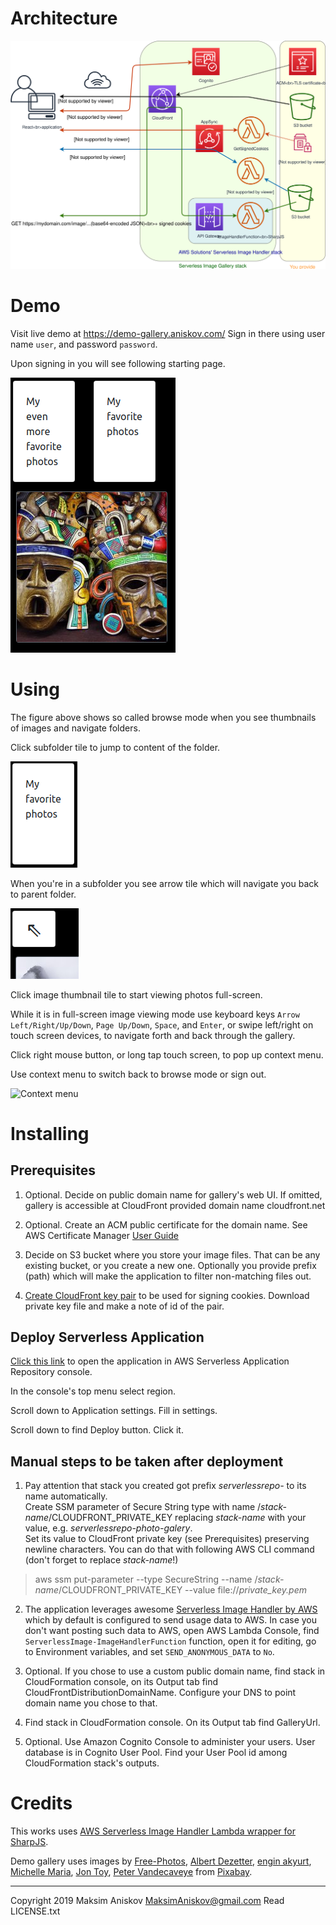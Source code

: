 # Architecture

![Architecture](README.images/architecture.svg "Architecture")

# Demo

Visit live demo at https://demo-gallery.aniskov.com/
Sign in there using user name ```user```, and password ```password```.

Upon signing in you will see following starting page.

![Demo photo gallery starting page](README.images/demo-starting-page.png "Demo photo gallery starting page")

# Using

The figure above shows so called browse mode when you see thumbnails of images and navigate folders.

Click subfolder tile to jump to content of the folder.

![Subfolder tile](README.images/subfolder-tile.png "Subfolder tile")

When you're in a subfolder you see arrow tile which will navigate you back to parent folder.

![Arrow tile](README.images/arrow-tile.png "Arrow tile")

Click image thumbnail tile to start viewing photos full-screen.

While it is in full-screen image viewing mode use keyboard keys
```Arrow Left/Right/Up/Down```, ```Page Up/Down```, ```Space```, and ```Enter```,
or swipe left/right on touch screen devices,
to navigate forth and back through the gallery.

Click right mouse button, or long tap touch screen, to pop up context menu.

Use context menu to switch back to browse mode or sign out.

![Context menu](README.images/context-menu.png "Context menu")

# Installing

## Prerequisites

1. Optional. Decide on public domain name for gallery's web UI. If omitted, gallery is accessible at CloudFront provided domain name cloudfront.net

1. Optional. Create an ACM public certificate for the domain name. See AWS Certificate Manager
[User Guide](https://docs.aws.amazon.com/acm/latest/userguide/gs-acm-request-public.html)

1. Decide on S3 bucket where you store your image files. That can be any existing bucket, or you create a new one. Optionally you provide prefix (path) which will make the application to filter non-matching files out.

1. [Create CloudFront key pair](https://docs.aws.amazon.com/AmazonCloudFront/latest/DeveloperGuide/private-content-trusted-signers.html#private-content-creating-cloudfront-key-pairs) to be used for signing cookies. Download private key file and make a note of id of the pair.

## Deploy Serverless Application

[Click this link](https://console.aws.amazon.com/lambda/home#/create/app?applicationId=arn:aws:serverlessrepo:us-east-1:425828444339:applications/photo-gallery)
to open the application in AWS Serverless Application Repository console.

In the console's top menu select region.

Scroll down to Application settings. Fill in settings.

Scroll down to find Deploy button. Click it.

## Manual steps to be taken after deployment

1. Pay attention that stack you created got prefix _serverlessrepo-_ to its name automatically.
<br/>Create SSM parameter of Secure String type with name /_stack-name_/CLOUDFRONT_PRIVATE_KEY replacing _stack-name_ with your value, e.g. _serverlessrepo-photo-galery_.
<br/>Set its value to CloudFront private key (see Prerequisites) preserving newline characters.
You can do that with following AWS CLI command (don't forget to replace _stack-name_!) 
> aws ssm put-parameter --type SecureString --name /_stack-name_/CLOUDFRONT_PRIVATE_KEY --value file://_private_key.pem_

2. The application leverages awesome [Serverless Image Handler by AWS](https://github.com/awslabs/serverless-image-handler) which by default is configured to send usage data to AWS. In case you don't want posting such data to AWS, open AWS Lambda Console, find ```ServerlessImage-ImageHandlerFunction``` function, open it for editing, go to Environment variables, and set ```SEND_ANONYMOUS_DATA``` to ```No```.

1. Optional. If you chose to use a custom public domain name,
find stack in CloudFormation console,
on its Output tab find CloudFrontDistributionDomainName.
Configure your DNS to point domain name you chose to that.

1. Find stack in CloudFormation console. On its Output tab find GalleryUrl.

1. Optional. Use Amazon Cognito Console to administer your users.
User database is in Cognito User Pool.
Find your User Pool id among CloudFormation stack's outputs.

# Credits

This works uses [AWS Serverless Image Handler Lambda wrapper for SharpJS](https://github.com/awslabs/serverless-image-handler).

Demo gallery uses images by
[Free-Photos](https://pixabay.com/users/Free-Photos-242387/),
[Albert Dezetter](https://pixabay.com/users/DEZALB-1045091/),
[engin akyurt](https://pixabay.com/users/Engin_Akyurt-3656355/),
[Michelle Maria](https://pixabay.com/users/Mariamichelle-165491/),
[Jon Toy](https://pixabay.com/users/jtyoder-601591/),
[Peter Vandecaveye](https://pixabay.com/users/Connectingdots-919354/)
from [Pixabay](https://pixabay.com/).

***
Copyright 2019 Maksim Aniskov MaksimAniskov@gmail.com Read LICENSE.txt